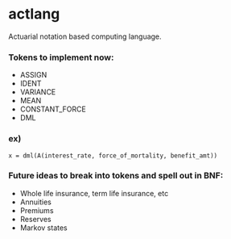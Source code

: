 # actlang
Actuarial notation based computing language.

### Tokens to implement now:
- ASSIGN
- IDENT
- VARIANCE
- MEAN
- CONSTANT_FORCE
- DML

### ex)

    x = dml(A(interest_rate, force_of_mortality, benefit_amt))

### Future ideas to break into tokens and spell out in BNF:
- Whole life insurance, term life insurance, etc
- Annuities
- Premiums
- Reserves
- Markov states
